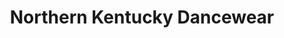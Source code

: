 ---
title: "Northern Kentucky Dancewear"
url: /cold-spring/northern-kentucky-dancewear/
shop: Kleidung
---